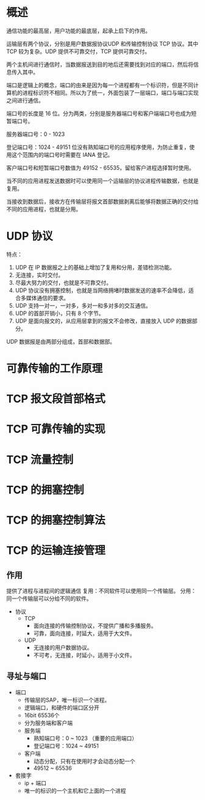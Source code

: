 # 概述
通信功能的最高层，用户功能的最底层，起承上启下的作用。

运输层有两个协议，分别是用户数据报协议UDP 和传输控制协议 TCP 协议。其中 TCP 较为复杂。UDP 提供不可靠交付，TCP 提供可靠交付。

两个主机间进行通信时，当数据报送到目的地后还需要找到对应的端口，然后将信息传入其中。

端口是逻辑上的概念，端口的由来是因为每一个进程都有一个标识符，但是不同计算机的进程标识符不相同。所以为了统一，外面包装了一层端口，端口与端口实现之间进行通信。

端口号的长度是 16 位。分为两类，分别是服务器端口号和客户端端口号也成为短暂端口号。

服务器端口号：0 - 1023 

登记端口号：1024 - 49151 位没有熟知端口号的应用程序使用，为防止重复，使用这个范围内的端口号时需要在 IANA 登记。

客户端口号和短暂端口号数值为 49152 - 65535，留给客户进程选择暂时使用。

当不同的应用进程发送数据时可以使用同一个运输层的协议进程传输数据，也就是复用。

当接收到数据后，接收方在传输层将报文首部数据剥离后能够将数据正确的交付给不同的应用进程，也就是分用。

# UDP 协议
特点：
1. UDP 在 IP 数据报之上的基础上增加了复用和分用，差错检测功能。
2. 无连接，实时交付。
3. 尽最大努力的交付，也就是不可靠交付。
4. UDP 协议没有拥塞控制，也就是当网络拥堵时数据发送的速率不会降低，适合多媒体通信的要求。
5. UDP 支持一对一，一对多，多对一和多对多的交互通信。
6. UDP 的首部开销小，只有 8 个字节。 
7. UDP 是面向报文的，从应用层拿到的报文不会修改，直接放入 UDP 的数据部分。

UDP 数据报是由两部分组成，首部和数据部。
# 可靠传输的工作原理

# TCP 报文段首部格式

# TCP 可靠传输的实现

# TCP 流量控制

# TCP 的拥塞控制

# TCP 的拥塞控制算法

# TCP 的运输连接管理


## 作用
提供了进程与进程间的逻辑通信
复用：不同软件可以使用同一个传输层。
分用：同一个传输层可以分给不同的软件。
- 协议
  - TCP
    - 面向连接的传输控制协议，不提供广播和多播服务。
    - 可靠，面向连接，时延大，适用于大文件。
  - UDP
    - 无连接的用户数据协议。
    - 不可考，无连接，时延小，适用于小文件。

## 寻址与端口
- 端口
  - 传输层的SAP，唯一标识一个进程。
  - 逻辑端口，和硬件的端口区分开
  - 16bit 65536个
  - 分为服务端和客户端
  - 服务端
    - 熟知端口号：0 ~ 1023 （重要的应用端口）
    - 登记端口号：1024 ~ 49151
  - 客户端 
    - 动态分配，只有在使用时才会动态分配一个
    - 49512 ~ 65536
- 套接字
  - ip + 端口
  - 唯一的标识的一个主机和它上面的一个进程
